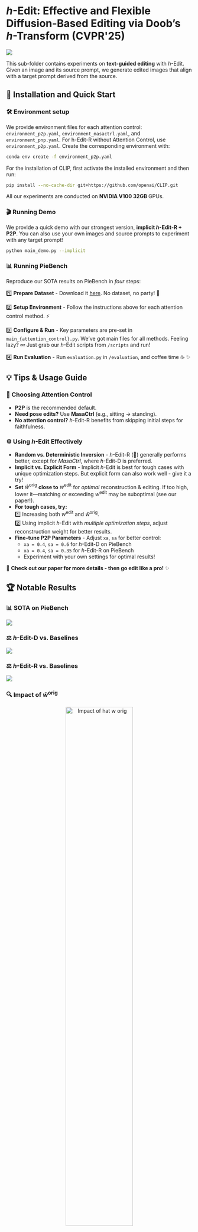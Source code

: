 # *h*-Edit: Effective and Flexible Diffusion-Based Editing via Doob’s *h*-Transform (CVPR'25)

<a href="https://arxiv.org/pdf/2503.02187"><img src="https://img.shields.io/badge/https%3A%2F%2Farxiv.org%2Fabs%2F2503.02187-arxiv-brightred"></a>

This sub-folder contains experiments on **text-guided editing** with *h*-Edit. Given an image and its source prompt, we generate edited images that align with a target prompt derived from the source.

## 🚀 Installation and Quick Start

### 🛠️ Environment setup

We provide environment files for each attention control: `environment_p2p.yaml`, `environment_masactrl.yaml`, and `environment_pnp.yaml`.  For h-Edit-R without Attention Control, use `environment_p2p.yaml`. Create the corresponding environment with:

```bash
conda env create -f environment_p2p.yaml
```

For the installation of CLIP, first activate the installed environment and then run:  

```bash
pip install --no-cache-dir git+https://github.com/openai/CLIP.git
```

All our experiments are conducted on **NVIDIA V100 32GB** GPUs.

### 🎬 Running Demo

We provide a quick demo with our strongest version, **implicit *h*-Edit-R + P2P**. You can also use your own images and source prompts to experiment with any target prompt!

```bash
python main_demo.py --implicit
```

### 📊 Running PieBench

Reproduce our SOTA results on PieBench in *four* steps: 

1️⃣ **Prepare Dataset** - Download it [here](https://github.com/cure-lab/PnPInversion). No dataset, no party! 🎉 

2️⃣ **Setup Environment** - Follow the instructions above for each attention control method. ⚡

3️⃣ **Configure & Run** - Key parameters are pre-set in `main_{attention_control}.py`. We’ve got main files for all methods. Feeling lazy? 💤 Just grab our *h*-Edit scripts from `/scripts` and run! 

4️⃣ **Run Evaluation** - Run `evaluation.py` in `/evaluation`, and coffee time ☕ ✨

## 💡 Tips & Usage Guide  

### 🎯 Choosing Attention Control  
- **P2P** is the recommended default.  
- **Need pose edits?** Use **MasaCtrl** (e.g., sitting → standing).  
- **No attention control?** *h*-Edit-R benefits from skipping initial steps for faithfulness.  

### ⚙️ Using *h*-Edit Effectively  

- **Random vs. Deterministic Inversion** - *h*-Edit-R (🎲) generally performs better, except for *MasaCtrl*, where *h*-Edit-D is preferred.
- **Implicit vs. Explicit Form** - Implicit *h*-Edit is best for tough cases with unique optimization steps. But explicit form can also work well - give it a try!  
- **Set** $\hat{w}^{\text{orig}}$ **close to** $w^{\text{edit}}$ for *optimal* reconstruction & editing. If too high, lower it—matching or exceeding $w^{\text{edit}}$ may be suboptimal (see our paper!).  
- **For tough cases, try:**  
  1️⃣ Increasing both $w^{\text{edit}}$ and $\hat{w}^{\text{orig}}$.  
  2️⃣ Using implicit *h*-Edit with *multiple optimization steps*, adjust reconstruction weight for better results.  
- **Fine-tune P2P Parameters** - Adjust `xa`, `sa` for better control:  
  - `xa = 0.4`, `sa = 0.6` for *h*-Edit-D on PieBench  
  - `xa = 0.4`, `sa = 0.35` for *h*-Edit-R on PieBench  
  - Experiment with your own settings for optimal results!  

🚀 **Check out our paper for more details - then go edit like a pro!** ✨

## 🏆 Notable Results

### 📊 SOTA on PieBench

![](../assets/PieBench_Result.png)

### ⚖️ *h*-Edit-D vs. Baselines

![](assets/teaser/comparison_h_edit_D.png)

### ⚖️ *h*-Edit-R vs. Baselines

![](assets/teaser/comparison_h_edit_R.png)

### 🔍 Impact of $\hat{w}^{\text{orig}}$  

<p align="center">
  <img src="assets/teaser/impact_hat_w_orig.png" alt="Impact of hat w orig" width="60%">
</p>

### 🔍 Robust to $(w^{\text{edit}}, \hat{w}^{\text{orig}})$  

<p align="center">
  <img src="assets/teaser/impact_hat_w_orig_and_w_edit.png" alt="Robust to ws changes" width="60%">
</p>

### 🔄 Effect of Implicit Multiple Optimization Steps (1 → 3)

<p align="center">
  <img src="assets/teaser/impact_MOS.png" alt="Impact of MOS" width="60%">
</p>

## 🎖️ Acknowledgments

We acknowledge the following implementations used in our development of *h*-Edit:  

- [Edit Friendly](https://github.com/inbarhub/DDPM_inversion)  
- [PnP Inversion](https://github.com/cure-lab/PnPInversion/)  
- [Noise Map Guidance](https://github.com/hansam95/NMG)  
- [Prompt-to-Prompt](https://github.com/google/prompt-to-prompt)  

A huge thanks to these amazing works! 🙌 

## 📬 Contact

If you have any questions or suggestions, feel free to reach out!